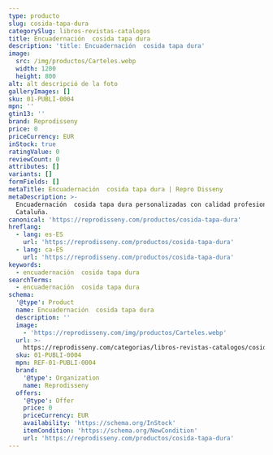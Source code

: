 ```yaml
---
type: producto
slug: cosida-tapa-dura
categorySlug: libros-revistas-catalogos
title: Encuadernación  cosida tapa dura
description: 'title: Encuadernación  cosida tapa dura'
image:
  src: /img/productos/Carteles.webp
  width: 1200
  height: 800
alt: alt descripció de la foto
galleryImages: []
sku: 01-PUBLI-0004
mpn: ''
gtin13: ''
brand: Reprodisseny
price: 0
priceCurrency: EUR
inStock: true
ratingValue: 0
reviewCount: 0
attributes: []
variants: []
formFields: []
metaTitle: Encuadernación  cosida tapa dura | Repro Disseny
metaDescription: >-
  Encuadernación  cosida tapa dura personalizadas con calidad profesional en
  Cataluña.
canonical: 'https://reprodisseny.com/productos/cosida-tapa-dura'
hreflang:
  - lang: es-ES
    url: 'https://reprodisseny.com/productos/cosida-tapa-dura'
  - lang: ca-ES
    url: 'https://reprodisseny.com/productos/cosida-tapa-dura'
keywords:
  - encuadernación  cosida tapa dura
searchTerms:
  - encuadernación  cosida tapa dura
schema:
  '@type': Product
  name: Encuadernación  cosida tapa dura
  description: ''
  image:
    - 'https://reprodisseny.com/img/productos/Carteles.webp'
  url: >-
    https://reprodisseny.com/categorias/libros-revistas-catalogos/cosida-tapa-dura
  sku: 01-PUBLI-0004
  mpn: REF-01-PUBLI-0004
  brand:
    '@type': Organization
    name: Reprodisseny
  offers:
    '@type': Offer
    price: 0
    priceCurrency: EUR
    availability: 'https://schema.org/InStock'
    itemCondition: 'https://schema.org/NewCondition'
    url: 'https://reprodisseny.com/productos/cosida-tapa-dura'
---
```


